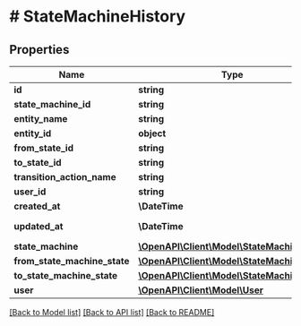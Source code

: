 # # StateMachineHistory

## Properties

Name | Type | Description | Notes
------------ | ------------- | ------------- | -------------
**id** | **string** |  | [optional]
**state_machine_id** | **string** |  |
**entity_name** | **string** |  |
**entity_id** | **object** |  |
**from_state_id** | **string** |  |
**to_state_id** | **string** |  |
**transition_action_name** | **string** |  | [optional]
**user_id** | **string** |  | [optional]
**created_at** | **\DateTime** |  | [readonly]
**updated_at** | **\DateTime** |  | [optional] [readonly]
**state_machine** | [**\OpenAPI\Client\Model\StateMachine**](StateMachine.md) |  | [optional]
**from_state_machine_state** | [**\OpenAPI\Client\Model\StateMachineState**](StateMachineState.md) |  | [optional]
**to_state_machine_state** | [**\OpenAPI\Client\Model\StateMachineState**](StateMachineState.md) |  | [optional]
**user** | [**\OpenAPI\Client\Model\User**](User.md) |  | [optional]

[[Back to Model list]](../../README.md#models) [[Back to API list]](../../README.md#endpoints) [[Back to README]](../../README.md)
